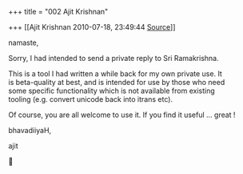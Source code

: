 +++
title = "002 Ajit Krishnan"

+++
[[Ajit Krishnan	2010-07-18, 23:49:44 [Source](https://groups.google.com/g/samskrita/c/Lr16g3jfYEY)]]



namaste,

Sorry, I had intended to send a private reply to Sri Ramakrishna.

This is a tool I had written a while back for my own private use. It  
is beta-quality at best, and is intended for use by those who need  
some specific functionality which is not available from existing  
tooling (e.g. convert unicode back into itrans etc).

Of course, you are all welcome to use it. If you find it useful ... great !

bhavadiiyaH,

ajit



